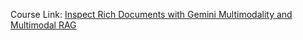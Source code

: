 Course Link: [Inspect Rich Documents with Gemini Multimodality and Multimodal RAG](https://www.cloudskillsboost.google/course_templates/981)


